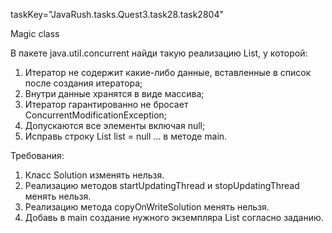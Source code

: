 taskKey="JavaRush.tasks.Quest3.task28.task2804"

Magic class

В пакете java.util.concurrent найди такую реализацию List, у которой:
1. Итератор не содержит какие-либо данные, вставленные в список после создания итератора;
2. Внутри данные хранятся в виде массива;
3. Итератор гарантированно не бросает ConcurrentModificationException;
4. Допускаются все элементы включая null;
5. Исправь строку List<String> list = null ... в методе main.


Требования:
1.	Класс Solution изменять нельзя.
2.	Реализацию методов startUpdatingThread и stopUpdatingThread менять нельзя.
3.	Реализацию метода copyOnWriteSolution менять нельзя.
4.	Добавь в main создание нужного экземпляра List согласно заданию.


